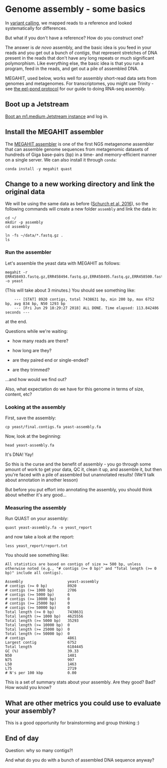 # Genome assembly - some basics

In [variant calling](http://angus.readthedocs.io/en/2018/mapping-variant-calling.html), we mapped reads to a reference and looked systematically for differences.

But what if you don't have a reference? How do you construct one?

The answer is *de novo* assembly, and the basic idea is you feed in your reads and you get out a bunch of *contigs*, that represent stretches of DNA present in the reads that don't have any long repeats or much significant polymorphism.  Like everything else, the basic idea is that you run a program, feed in the reads, and get out a pile of assembled DNA.

MEGAHIT, used below, works well for assembly short-read data sets from genomes and metagenomes.  For transcriptomes, you might use Trinity - see
[the eel-pond protocol](https://eel-pond.readthedocs.io/en/latest/) for our guide to doing RNA-seq assembly.

## Boot up a Jetstream

[Boot an m1.medium Jetstream instance](jetstream/boot.md) and log in.

## Install the MEGAHIT assembler

The [MEGAHIT assembler](https://www.ncbi.nlm.nih.gov/pubmed/27012178) is one of the first NGS metagenome assembler that can assemble genome sequences from metagenomic datasets of hundreds of Giga base-pairs (bp) in a time- and memory-efficient manner on a single server. We can also install it through `conda`:

```
conda install -y megahit quast 
```


## Change to a new working directory and link the original data

We will be using the same data as before ([Schurch et al, 2016](https://www.ncbi.nlm.nih.gov/pmc/articles/PMC4878611/)), so the following commands will create a new folder `assembly` and link the data in:

```
cd ~/
mkdir -p assembly
cd assembly

ln -fs ~/data/*.fastq.gz .
ls
```
    
### Run the assembler


Let's assemble the yeast data with MEGAHIT as follows:



```
megahit -r ERR458493.fastq.gz,ERR458494.fastq.gz,ERR458495.fastq.gz,ERR458500.fastq.gz,ERR458501.fastq.gz,ERR458502.fastq.gz -o yeast
```

(This will take about 3 minutes.)  You should see something like:

```
	--- [STAT] 8920 contigs, total 7438631 bp, min 200 bp, max 6752 bp, avg 834 bp, N50 1293 bp
	--- [Fri Jun 29 18:29:27 2018] ALL DONE. Time elapsed: 113.842486 seconds ---
```

at the end.

Questions while we're waiting:

* how many reads are there?

* how long are they?

* are they paired end or single-ended?

* are they trimmed?

...and how would we find out?

Also, what expectation do we have for this genome in terms of size, content, etc?


### Looking at the assembly

First, save the assembly:

```
cp yeast/final.contigs.fa yeast-assembly.fa
``` 
 
Now, look at the beginning:

```
head yeast-assembly.fa
```
    
It's DNA! Yay!

So this is the curse and the benefit of assembly - you go through some amount of work to get your data, QC it, clean it up, and assemble it, but then you're faced with a pile of assembled but unannotated results! (We'll talk about annotation in another lesson)

But before you put effort into annotating the assembly, you should think about whether it's any good...

### Measuring the assembly

Run QUAST on your assembly:

```
quast yeast-assembly.fa -o yeast_report
```

and now take a look at the report:

```
less yeast_report/report.txt
```

	
You should see something like:

```
All statistics are based on contigs of size >= 500 bp, unless otherwise noted (e.g., "# contigs (>= 0 bp)" and "Total length (>= 0 bp)" include all contigs).

Assembly                    yeast-assembly
# contigs (>= 0 bp)         8920
# contigs (>= 1000 bp)      2706
# contigs (>= 5000 bp)      6
# contigs (>= 10000 bp)     0
# contigs (>= 25000 bp)     0
# contigs (>= 50000 bp)     0
Total length (>= 0 bp)      7438631
Total length (>= 1000 bp)   4625556
Total length (>= 5000 bp)   35293
Total length (>= 10000 bp)  0
Total length (>= 25000 bp)  0
Total length (>= 50000 bp)  0
# contigs                   4861
Largest contig              6752
Total length                6184445
GC (%)                      39.33
N50                         1481
N75                         997
L50                         1463
L75                         2719
# N's per 100 kbp           0.00
```

This is a set of summary stats about your assembly. Are they good? Bad? How would you know?

## What are other metrics you could use to evaluate your assembly?

This is a good opportunity for brainstorming and group thinking :)

## End of day

Question: why so many contigs?!

And what do you do with a bunch of assembled DNA sequence anyway?
